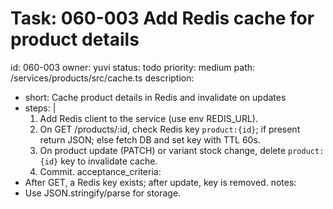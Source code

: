 # Task: 060-003 Add Redis cache for product details
id: 060-003
owner: yuvi
status: todo
priority: medium
path: /services/products/src/cache.ts
description:
  - short: Cache product details in Redis and invalidate on updates
  - steps: |
      1. Add Redis client to the service (use env REDIS_URL).
      2. On GET /products/:id, check Redis key `product:{id}`; if present return JSON; else fetch DB and set key with TTL 60s.
      3. On product update (PATCH) or variant stock change, delete `product:{id}` key to invalidate cache.
      4. Commit.
acceptance_criteria:
  - After GET, a Redis key exists; after update, key is removed.
notes:
  - Use JSON.stringify/parse for storage.
